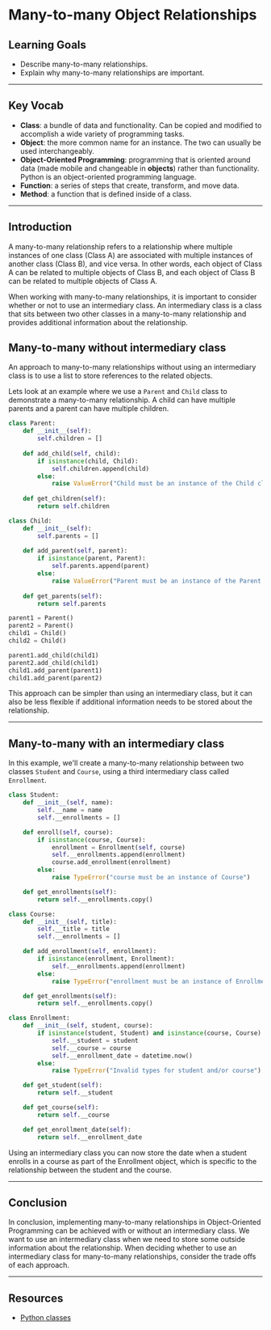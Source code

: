 # Many-to-many Object Relationships

## Learning Goals

- Describe many-to-many relationships.
- Explain why many-to-many relationships are important.

***

## Key Vocab

- **Class**: a bundle of data and functionality. Can be copied and modified to
accomplish a wide variety of programming tasks.
- **Object**: the more common name for an instance. The two can usually be used
interchangeably.
- **Object-Oriented Programming**: programming that is oriented around data
(made mobile and changeable in **objects**) rather than functionality. Python
is an object-oriented programming language.
- **Function**: a series of steps that create, transform, and move data.
- **Method**: a function that is defined inside of a class.

***

## Introduction

A many-to-many relationship refers to a relationship where multiple instances of one class (Class A) are associated with multiple instances of another class (Class B), and vice versa. In other words, each object of Class A can be related to multiple objects of Class B, and each object of Class B can be related to multiple objects of Class A.


When working with many-to-many relationships, it is important to consider whether or not to use an intermediary class. An intermediary class is a class that sits between two other classes in a many-to-many relationship and provides additional information about the relationship.


## Many-to-many without intermediary class

An approach to many-to-many relationships without using an intermediary class is to use a list to store references to the related objects.

Lets look at an example where we use a `Parent` and `Child` class to demonstrate a many-to-many relationship.
A child can have multiple parents and a parent can have multiple children.

```py
class Parent:
    def __init__(self):
        self.children = []
    
    def add_child(self, child):
        if isinstance(child, Child):
            self.children.append(child)
        else:
            raise ValueError("Child must be an instance of the Child class.")
    
    def get_children(self):
        return self.children

```

```py
class Child:
    def __init__(self):
        self.parents = []
    
    def add_parent(self, parent):
        if isinstance(parent, Parent):
            self.parents.append(parent)
        else:
            raise ValueError("Parent must be an instance of the Parent class.")
    
    def get_parents(self):
        return self.parents

```

```py
parent1 = Parent()
parent2 = Parent()
child1 = Child()
child2 = Child()

parent1.add_child(child1)
parent2.add_child(child1)
child1.add_parent(parent1)
child1.add_parent(parent2)

```

This approach can be simpler than using an intermediary class, but it can also be less flexible if additional information needs to be stored about the relationship.

***

## Many-to-many with an intermediary class

In this example, we'll create a many-to-many relationship between two classes `Student` and `Course`, using a third intermediary class called `Enrollment`.

```py
class Student:
    def __init__(self, name):
        self.__name = name
        self.__enrollments = []

    def enroll(self, course):
        if isinstance(course, Course):
            enrollment = Enrollment(self, course)
            self.__enrollments.append(enrollment)
            course.add_enrollment(enrollment)
        else:
            raise TypeError("course must be an instance of Course")

    def get_enrollments(self):
        return self.__enrollments.copy()

class Course:
    def __init__(self, title):
        self.__title = title
        self.__enrollments = []

    def add_enrollment(self, enrollment):
        if isinstance(enrollment, Enrollment):
            self.__enrollments.append(enrollment)
        else:
            raise TypeError("enrollment must be an instance of Enrollment")

    def get_enrollments(self):
        return self.__enrollments.copy()

class Enrollment:
    def __init__(self, student, course):
        if isinstance(student, Student) and isinstance(course, Course):
            self.__student = student
            self.__course = course
            self.__enrollment_date = datetime.now()
        else:
            raise TypeError("Invalid types for student and/or course")

    def get_student(self):
        return self.__student

    def get_course(self):
        return self.__course

    def get_enrollment_date(self):
        return self.__enrollment_date


```

Using an intermediary class you can now store the date when a student enrolls in a course as part of the Enrollment object, which is specific to the relationship between the student and the course.

***

## Conclusion

In conclusion, implementing many-to-many relationships in Object-Oriented Programming can be achieved with or without an intermediary class. We want to use an intermediary class when we need to store some outside information about the relationship. When deciding whether to use an intermediary class for many-to-many relationships, consider the trade offs of each approach.

***

## Resources

- [Python classes](https://docs.python.org/3/tutorial/classes.html)
